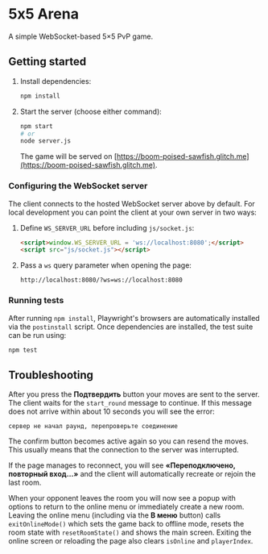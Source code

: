 # 5x5 Arena

A simple WebSocket-based 5×5 PvP game.

## Getting started

1. Install dependencies:

   ```bash
   npm install
   ```

2. Start the server (choose either command):

   ```bash
   npm start
   # or
   node server.js
   ```


   The game will be served on [https://boom-poised-sawfish.glitch.me](https://boom-poised-sawfish.glitch.me).

### Configuring the WebSocket server

The client connects to the hosted WebSocket server above by default. For local
development you can point the client at your own server in two ways:

1. Define `WS_SERVER_URL` before including `js/socket.js`:

   ```html
   <script>window.WS_SERVER_URL = 'ws://localhost:8080';</script>
   <script src="js/socket.js"></script>
   ```

2. Pass a `ws` query parameter when opening the page:

   `http://localhost:8080/?ws=ws://localhost:8080`

### Running tests

After running `npm install`, Playwright's browsers are automatically installed
via the `postinstall` script. Once dependencies are installed, the test suite
can be run using:

```bash
npm test
```

## Troubleshooting

After you press the **Подтвердить** button your moves are sent to the server. The client waits for the `start_round` message to continue. If this message does not arrive within about 10 seconds you will see the error:

```
сервер не начал раунд, перепроверьте соединение
```

The confirm button becomes active again so you can resend the moves. This usually means that the connection to the server was interrupted.

If the page manages to reconnect, you will see **«Переподключено, повторный вход…»** and the client will automatically recreate or rejoin the last room.

When your opponent leaves the room you will now see a popup with options to return to the online menu or immediately create a new room. Leaving the online menu (including via the **В меню** button) calls `exitOnlineMode()` which sets the game back to offline mode, resets the room state with `resetRoomState()` and shows the main screen. Exiting the online screen or reloading the page also clears `isOnline` and `playerIndex`.
